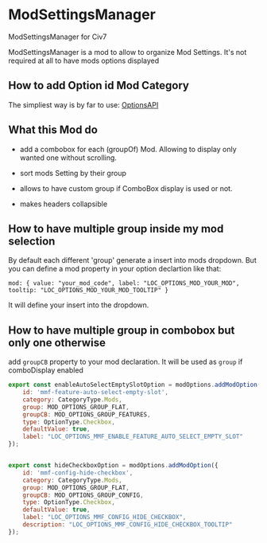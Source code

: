 # ModSettingsManager
ModSettingsManager for Civ7

ModSettingsManager is a mod to allow to organize Mod Settings. It's not required at all to have mods options displayed

## How to add Option id Mod Category

The simpliest way is by far to use: [OptionsAPI](https://github.com/tpadjen/civ-vii-mod-options-api)

## What this Mod do

- add a combobox for each (groupOf) Mod. Allowing to display only wanted one without scrolling.

- sort mods Setting by their group

- allows to have custom group if ComboBox display is used or not.

- makes headers collapsible


## How to have multiple group inside my mod selection

By default each different 'group' generate a insert into mods dropdown. But you can define a mod property in your option declartion like that:

````
mod: { value: "your_mod_code", label: "LOC_OPTIONS_MOD_YOUR_MOD", tooltip: "LOC_OPTIONS_MOD_YOUR_MOD_TOOLTIP" }
````

It will define your insert into the dropdown.


## How to have multiple group in combobox but only one otherwise

add `groupCB` property to your mod declaration. It will be used as `group` if comboDisplay enabled

````javascript
export const enableAutoSelectEmptySlotOption = modOptions.addModOption({
    id: 'mmf-feature-auto-select-empty-slot',
    category: CategoryType.Mods,
    group: MOD_OPTIONS_GROUP_FLAT,
    groupCB: MOD_OPTIONS_GROUP_FEATURES,
    type: OptionType.Checkbox,
    defaultValue: true,
    label: "LOC_OPTIONS_MMF_ENABLE_FEATURE_AUTO_SELECT_EMPTY_SLOT"
});


export const hideCheckboxOption = modOptions.addModOption({
    id: 'mmf-config-hide-checkbox',
    category: CategoryType.Mods,
    group: MOD_OPTIONS_GROUP_FLAT,
    groupCB: MOD_OPTIONS_GROUP_CONFIG,
    type: OptionType.Checkbox,
    defaultValue: true,
    label: "LOC_OPTIONS_MMF_CONFIG_HIDE_CHECKBOX",
    description: "LOC_OPTIONS_MMF_CONFIG_HIDE_CHECKBOX_TOOLTIP"
});
````